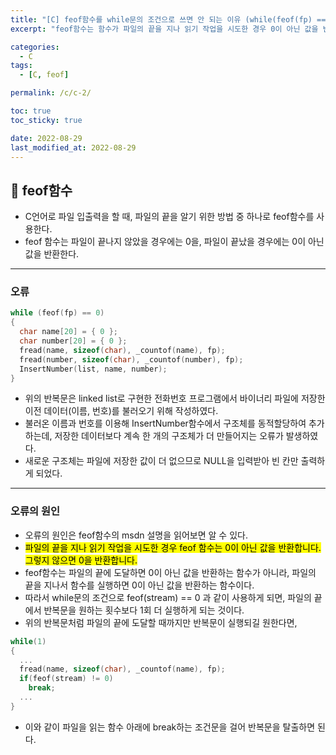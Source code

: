 ```yaml
---
title: "[C] feof함수를 while문의 조건으로 쓰면 안 되는 이유 (while(feof(fp) == 0))"
excerpt: "feof함수는 함수가 파일의 끝을 지나 읽기 작업을 시도한 경우 0이 아닌 값을 반환한다."

categories:
  - C
tags:
  - [C, feof]

permalink: /c/c-2/

toc: true
toc_sticky: true

date: 2022-08-29
last_modified_at: 2022-08-29
---
```


## 🦥 feof함수

- C언어로 파일 입출력을 할 때, 파일의 끝을 알기 위한 방법 중 하나로 feof함수를 사용한다.
- feof 함수는 파일이 끝나지 않았을 경우에는 0을, 파일이 끝났을 경우에는 0이 아닌 값을 반환한다.

---

### 오류 

``` c
while (feof(fp) == 0)
{
  char name[20] = { 0 };
  char number[20] = { 0 };
  fread(name, sizeof(char), _countof(name), fp);
  fread(number, sizeof(char), _countof(number), fp);
  InsertNumber(list, name, number);
}
```

- 위의 반복문은 linked list로 구현한 전화번호 프로그램에서 바이너리 파일에 저장한 이전 데이터(이름, 번호)를 불러오기 위해 작성하였다.
- 불러온 이름과 번호를 이용해 InsertNumber함수에서 구조체를 동적할당하여 추가하는데, 저장한 데이터보다 계속 한 개의 구조체가 더 만들어지는 오류가 발생하였다.
- 새로운 구조체는 파일에 저장한 값이 더 없으므로 NULL을 입력받아 빈 칸만 출력하게 되었다.

---

### 오류의 원인

- 오류의 원인은 feof함수의 msdn 설명을 읽어보면 알 수 있다.
- <mark>파일의 끝을 지나 읽기 작업을 시도한 경우 feof 함수는 0이 아닌 값을 반환합니다. 그렇지 않으면 0을 반환합니다. </mark>
- feof함수는 파일의 끝에 도달하면 0이 아닌 값을 반환하는 함수가 아니라, 파일의 끝을 지나서 함수를 실행하면 0이 아닌 값을 반환하는 함수이다.
- 따라서 while문의 조건으로 feof(stream) == 0 과 같이 사용하게 되면, 파일의 끝에서 반복문을 원하는 횟수보다 1회 더 실행하게 되는 것이다.
- 위의 반복문처럼 파일의 끝에 도달할 때까지만 반복문이 실행되길 원한다면,

``` c
while(1)
{
  ...
  fread(name, sizeof(char), _countof(name), fp);
  if(feof(stream) != 0)
    break;
  ...
}
```

- 이와 같이 파일을 읽는 함수 아래에 break하는 조건문을 걸어 반복문을 탈출하면 된다.
